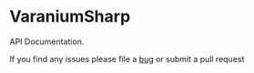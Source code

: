 # VaraniumSharp

API Documentation.

If you find any issues please file a [bug](https://github.com/NinetailLabs/VaraniumSharp.Discord/issues) or submit a pull request